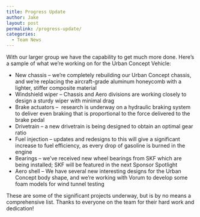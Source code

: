 ```yaml
---
title: Progress Update
author: Jake
layout: post
permalink: /progress-update/
categories:
  - Team News
---
```

With our larger group we have the capability to get much more done. Here&#8217;s a sample of what we&#8217;re working on for the Urban Concept Vehicle:

  * New chassis &#8211; we&#8217;re completely rebuilding our Urban Concept chassis, and we&#8217;re replacing the aircraft-grade aluminum honeycomb with a lighter, stiffer composite material
  * Windshield wiper &#8211; Chassis and Aero divisions are working closely to design a sturdy wiper with minimal drag
  * Brake actuators &#8211;  research is underway on a hydraulic braking system to deliver even braking that is proportional to the force delivered to the brake pedal
  * Drivetrain &#8211; a new drivetrain is being designed to obtain an optimal gear ratio
  * Fuel injection &#8211; updates and redesigns to this will give a significant increase to fuel efficiency, as every drop of gasoline is burned in the engine
  * Bearings &#8211; we&#8217;ve received new wheel bearings from SKF which are being installed; SKF will be featured in the next Sponsor Spotlight
  * Aero shell &#8211; We have several new interesting designs for the Urban Concept body shape, and we&#8217;re working with Vorum to develop some foam models for wind tunnel testing

These are some of the significant projects underway, but is by no means a comprehensive list. Thanks to everyone on the team for their hard work and dedication!